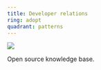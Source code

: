 ```yaml
---
title: Developer relations
ring: adopt
quadrant: patterns
---
```


[![](https://img.shields.io/badge/archicionado-19967d?logo=serverfault&logoColor=000&style=flat)](https://archicionado.com/)

Open source knowledge base.